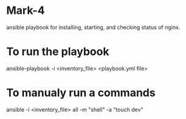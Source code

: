 # Mark-4
ansible playbook for installing, starting, and checking status of nginx.

# To run the playbook
ansible-playbook -i <inventory_file>  <playbook.yml file>

# To manualy run a commands

ansible -i <inventory_file> all -m  "shell" -a "touch dev"
